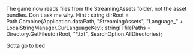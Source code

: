 The game now reads files from the StreamingAssets folder, not the asset bundles.
Don't ask me why. 
Hint : 
string dirRoot = Path.Combine(Application.dataPath, "StreamingAssets", "Language_" + LocalStringManager.CurLanguageKey);
		string[] filePaths = Directory.GetFiles(dirRoot, "*.txt", SearchOption.AllDirectories);

  Gotta go to bed
